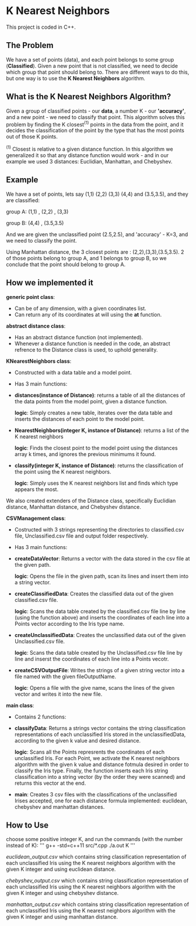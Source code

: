 # K Nearest Neighbors

This project is coded in C++.
## The Problem
We have a set of points (data), and each point belongs to some group (**Classified**).
Given a new point that is not classified, we need to decide which group that point should belong to.
There are different ways to do this, but one way is to use the **K Nearest Neighbors** algorithm.
## What is the K Nearest Neighbors Algorithm?
Given a group of classified points - our **data**, a number K - our **'accuracy'**, and a new point -  we need to classify that point.
This algorithm solves this problem by finding the K closest<sup>(1)</sup> points in the data from the point, and it decides the classification
of the point by the type that has the most points out of those K points.

<sup>(1)</sup> Closest is relative to a given distance function. In this algorithm we generalized it so that any distance function would work - and in our example we used 3 distances: Euclidian, Manhattan, and Chebyshev.

## Example
We have a set of points, lets say (1,1) (2,2) (3,3) (4,4) and (3.5,3.5), and they are classified:

group A: (1,1) , (2,2) , (3,3)

group B: (4,4) , (3.5,3.5)

And we are given the unclassified point (2.5,2.5), and 'accuracy' - K=3, and we need to classify the point.

Using Manhattan distance, the 3 closest points are : (2,2),(3,3),(3.5,3.5). 2 of those points belong to group A,
and 1 belongs to group B, so we conclude that the point should belong to group A.

## How we implemented it
**generic point class**:
- Can be of any dimension, with a given coordinates list.
- Can return any of its coordinates at will using the **at** function.

**abstract distance class**:
- Has an abstract distance function (not implemented).
- Whenever a distance function is needed in the code, an abstract refrence to the Distance class is used, to uphold generality.

**KNearestNeighbors class**:
- Constructed with a data table and a model point.
- Has 3 main functions:
- **distances(instance of Distance)**: returns a table of all the distances of the data points from the model point, given a distance function.

  **logic**: Simply creates a new table, iterates over the data table and inserts the distances of each point to the model point.
- **NearestNeighbors(integer K, instance of Distance)**: returns a list of the K nearest neighbors

  **logic**: Finds the closest point to the model point using the distances array k times, and ignores the previous minimums it found.
- **classify(integer K, instance of Distance)**: returns the classification of the point using the K nearest neighbors.

  **logic**: Simply uses the K nearest neighbors list and finds which type appears the most.

We also created extenders of the Distance class, specifically Euclidian distance, Manhattan distance, and Chebyshev distance.

**CSVManagement class**:
- Costructed with 3 strings representing the directories to classified.csv file, Unclassified.csv file and output folder respectively.
- Has 3 main functions:
- **createDataVector**: Returns a vector with the data stored in the csv file at the given path.

  **logic**: Opens the file in the given path, scan its lines and insert them into a string vector.
- **createClassifiedData**: Creates the classified data out of the given classified.csv file.

  **logic**: Scans the data table created by the classified.csv file line by line (using the function above) and inserts the coordinates of each line into a Points vector according to the Iris type name.
 - **createUnclassifiedData**:  Creates the unclassified data out of the given Unclassified.csv file.
 
   **logic**: Scans the data table created by the Unclassified.csv file line by line and inserst the coordinates of each line into a Points vecotr.
 - **createCSVOutputFile**: Writes the strings of a given string vector into a file named with the given fileOutputName. 
 
   **logic**: Opens a file with the give name, scans the lines of the given vector and writes it into the new file.

**main class**:
 - Contains 2 functions:
 - **classifyData**: Returns a strings vector contains the string classification representations of each unclassified Iris stored in the unclassifiedData, according to the given k value and desired distance.
 
   **logic**: Scans all the Points represrents the coordinates of each unclassified Iris. For each Point, we activate the K nearest neighbors algorithm with the given k value and distance fotmula desired in order to classify the Iris type. Finally, the function inserts each Iris string classification into a string vector (by the order they were scanned) and returns this vector at the end.
 - **main**: Creates 3 csv files with the classifications of the unclassified Irises accepted, one for each distance formula implemented: euclidean, chebyshev and manhattan distances.

## How to Use
choose some positive integer K, and run the commands (with the number instead of K):
'''
g++ -std=c++11 src/*.cpp 
./a.out K
'''

*euclidean_output.csv* which contains string classification representation of each unclassified Iris using the K nearest neighbors algorithm with the given K integer and using euclidean distance.

*chebyshev_output.csv* which contains string classification representation of each unclassified Iris using the K nearest neighbors algorithm with the given K integer and using chebyshev distance.

*manhattan_output.csv* which contains string classification representation of each unclassified Iris using the K nearest neighbors algorithm with the given K integer and using manhattan distance.

